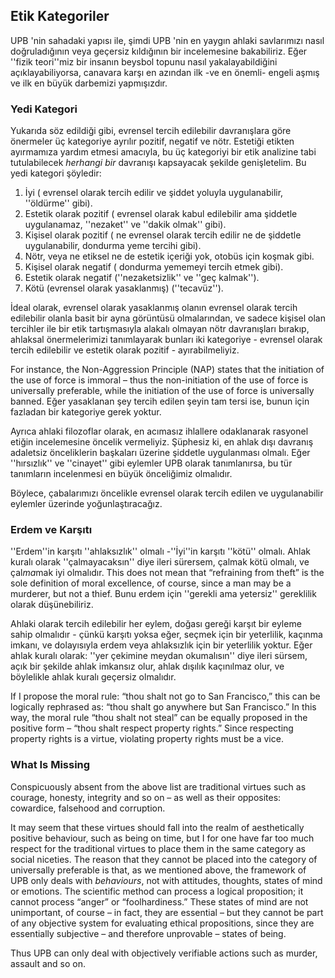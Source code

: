 ## Etik Kategoriler

UPB 'nin sahadaki yapısı ile, şimdi UPB 'nin en yaygın ahlaki savlarımızı nasıl doğruladığının veya geçersiz kıldığının bir incelemesine bakabiliriz. Eğer ''fizik teori''miz bir insanın beysbol topunu nasıl yakalayabildiğini açıklayabiliyorsa, canavara karşı en azından ilk -ve en önemli- engeli aşmış ve ilk en büyük darbemizi yapmışızdır.

### Yedi Kategori

Yukarıda söz edildiği gibi, evrensel tercih edilebilir davranışlara göre önermeler üç kategoriye ayrılır pozitif, negatif ve nötr. Estetiği etikten ayırmamıza yardım etmesi amacıyla, bu üç kategoriyi bir etik analizine tabi tutulabilecek *herhangi bir* davranışı kapsayacak şekilde genişletelim. Bu yedi kategori şöyledir:

1. İyi ( evrensel olarak tercih edilir ve şiddet yoluyla uygulanabilir, ''öldürme'' gibi).
2. Estetik olarak pozitif ( evrensel olarak kabul edilebilir ama şiddetle uygulanamaz, ''nezaket'' ve ''dakik olmak'' gibi).
3. Kişisel olarak pozitif ( ne evrensel olarak tercih edilir ne de şiddetle uygulanabilir, dondurma yeme tercihi gibi).
4. Nötr, veya ne etiksel ne de estetik içeriği yok, otobüs için koşmak gibi.
5. Kişisel olarak negatif ( dondurma yememeyi tercih etmek gibi).
6. Estetik olarak negatif (''nezaketsizlik'' ve ''geç kalmak'').
7. Kötü (evrensel olarak yasaklanmış) (''tecavüz'').

İdeal olarak, evrensel olarak yasaklanmış olanın evrensel olarak tercih edilebilir olanla basit bir ayna görüntüsü olmalarından, ve sadece kişisel olan tercihler ile bir etik tartışmasıyla alakalı olmayan nötr davranışları bırakıp, ahlaksal önermelerimizi tanımlayarak bunları iki kategoriye - evrensel olarak tercih edilebilir ve estetik olarak pozitif - ayırabilmeliyiz.

For instance, the Non-Aggression Principle (NAP) states that the initiation of the use of force is immoral – thus the non-initiation of the use of force is universally preferable, while the initiation of the use of force is universally banned. Eğer yasaklanan şey tercih edilen şeyin tam tersi ise, bunun için fazladan bir kategoriye gerek yoktur.

Ayrıca ahlaki filozoflar olarak, en acımasız ihlallere odaklanarak rasyonel etiğin incelemesine öncelik vermeliyiz. Şüphesiz ki, en ahlak dışı davranış adaletsiz önceliklerin başkaları üzerine şiddetle uygulanması olmalı. Eğer ''hırsızlık'' ve ''cinayet'' gibi eylemler UPB olarak tanımlanırsa, bu tür tanımların incelenmesi en büyük önceliğimiz olmalıdır.

Böylece, çabalarımızı öncelikle evrensel olarak tercih edilen ve uygulanabilir eylemler üzerinde yoğunlaştıracağız.

### Erdem ve Karşıtı

''Erdem''in karşıtı ''ahlaksızlık'' olmalı -''İyi''in karşıtı ''kötü'' olmalı. Ahlak kuralı olarak ''çalmayacaksın'' diye ileri sürersem, çalmak kötü olmalı, ve çal*ma*mak iyi olmalıdır. This does not mean that “refraining from theft” is the sole definition of moral excellence, of course, since a man may be a murderer, but not a thief. Bunu erdem için ''gerekli ama yetersiz'' gereklilik olarak düşünebiliriz.

Ahlaki olarak tercih edilebilir her eylem, doğası gereği karşıt bir eyleme sahip olmalıdır - çünkü karşıtı yoksa eğer, seçmek için bir yeterlilik, kaçınma imkanı, ve dolayısıyla erdem veya ahlaksızlık için bir yeterlilik yoktur. Eğer ahlak kuralı olarak: ''yer çekimine meydan okumalısın'' diye ileri sürsem, açık bir şekilde ahlak imkansız olur, ahlak dışılık kaçınılmaz olur, ve böylelikle ahlak kuralı geçersiz olmalıdır.

If I propose the moral rule: “thou shalt not go to San Francisco,” this can be logically rephrased as: “thou shalt go anywhere but San Francisco.” In this way, the moral rule “thou shalt not steal” can be equally proposed in the positive form – “thou shalt respect property rights.” Since respecting property rights is a virtue, violating property rights must be a vice.

### What Is Missing

Conspicuously absent from the above list are traditional virtues such as courage, honesty, integrity and so on – as well as their opposites: cowardice, falsehood and corruption.

It may seem that these virtues should fall into the realm of aesthetically positive behaviour, such as being on time, but I for one have far too much respect for the traditional virtues to place them in the same category as social niceties. The reason that they cannot be placed into the category of universally preferable is that, as we mentioned above, the framework of UPB only deals with *behaviours*, not with attitudes, thoughts, states of mind or emotions. The scientific method can process a logical proposition; it cannot process “anger” or “foolhardiness.” These states of mind are not unimportant, of course – in fact, they are essential – but they cannot be part of any objective system for evaluating ethical propositions, since they are essentially subjective – and therefore unprovable – states of being.

Thus UPB can only deal with objectively verifiable actions such as murder, assault and so on.